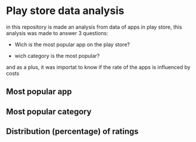 # Play store data analysis

in this repository is made an analysis from data of apps in play store, this analysis was made to answer 3 questions:

- Wich is the most popular app on the play store?

- wich category is the most popular?

and as a plus, it was importat to know if the rate of the apps is influenced by costs

## Most popular app

## Most popular category

## Distribution (percentage) of ratings

